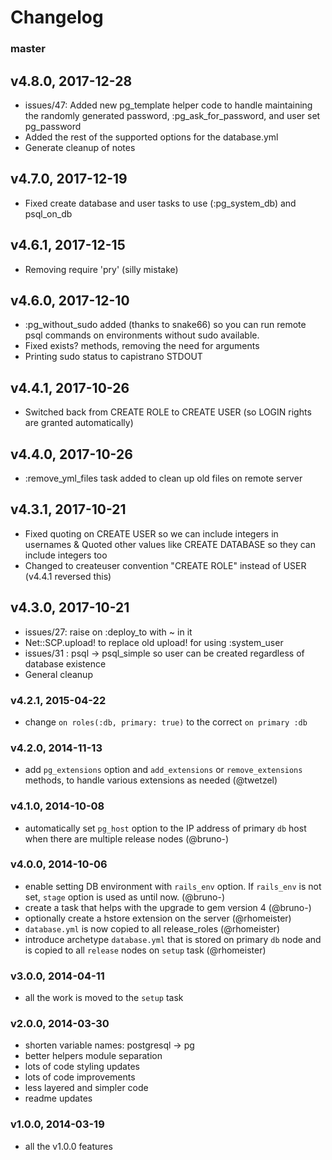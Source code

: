 # Changelog

### master

## v4.8.0, 2017-12-28
- issues/47: Added new pg_template helper code to handle maintaining the randomly generated password, :pg_ask_for_password, and user set pg_password
- Added the rest of the supported options for the database.yml
- Generate cleanup of notes

## v4.7.0, 2017-12-19
- Fixed create database and user tasks to use (:pg_system_db) and psql_on_db

## v4.6.1, 2017-12-15
- Removing require 'pry' (silly mistake)

## v4.6.0, 2017-12-10
- :pg_without_sudo added (thanks to snake66) so you can run remote psql commands on environments without sudo available.
- Fixed exists? methods, removing the need for arguments
- Printing sudo status to capistrano STDOUT

## v4.4.1, 2017-10-26
- Switched back from CREATE ROLE to CREATE USER (so LOGIN rights are granted automatically)

## v4.4.0, 2017-10-26
- :remove_yml_files task added to clean up old files on remote server

## v4.3.1, 2017-10-21
- Fixed quoting on CREATE USER so we can include integers in usernames & Quoted other values like CREATE DATABASE so they can include integers too
- Changed to createuser convention "CREATE ROLE" instead of USER (v4.4.1 reversed this)

## v4.3.0, 2017-10-21
- issues/27: raise on :deploy_to with ~ in it
- Net::SCP.upload! to replace old upload! for using :system_user
- issues/31 : psql -> psql_simple so user can be created regardless of database existence
- General cleanup

### v4.2.1, 2015-04-22
- change `on roles(:db, primary: true)` to the correct `on primary :db`

### v4.2.0, 2014-11-13
- add `pg_extensions` option and `add_extensions` or `remove_extensions` methods, to handle various extensions as needed (@twetzel)

### v4.1.0, 2014-10-08
- automatically set `pg_host` option to the IP address of primary `db` host when
  there are multiple release nodes (@bruno-)

### v4.0.0, 2014-10-06
- enable setting DB environment with `rails_env` option. If `rails_env` is not
  set, `stage` option is used as until now. (@bruno-)
- create a task that helps with the upgrade to gem version 4 (@bruno-)
- optionally create a hstore extension on the server (@rhomeister)
- `database.yml` is now copied to all release_roles (@rhomeister)
- introduce archetype `database.yml` that is stored on primary `db` node and
  is copied to all `release` nodes on `setup` task (@rhomeister)

### v3.0.0, 2014-04-11
- all the work is moved to the `setup` task

### v2.0.0, 2014-03-30
- shorten variable names: postgresql -> pg
- better helpers module separation
- lots of code styling updates
- lots of code improvements
- less layered and simpler code
- readme updates

### v1.0.0, 2014-03-19
- all the v1.0.0 features
